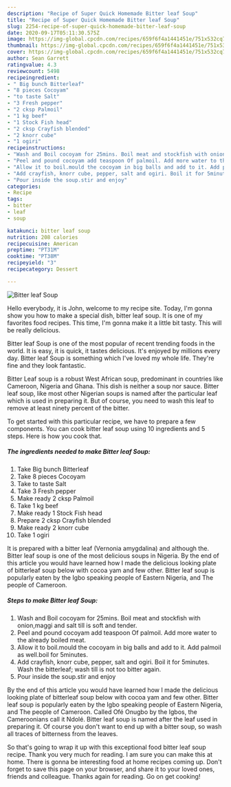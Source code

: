 ```yaml
---
description: "Recipe of Super Quick Homemade Bitter leaf Soup"
title: "Recipe of Super Quick Homemade Bitter leaf Soup"
slug: 2254-recipe-of-super-quick-homemade-bitter-leaf-soup
date: 2020-09-17T05:11:30.575Z
image: https://img-global.cpcdn.com/recipes/659f6f4a1441451e/751x532cq70/bitter-leaf-soup-recipe-main-photo.jpg
thumbnail: https://img-global.cpcdn.com/recipes/659f6f4a1441451e/751x532cq70/bitter-leaf-soup-recipe-main-photo.jpg
cover: https://img-global.cpcdn.com/recipes/659f6f4a1441451e/751x532cq70/bitter-leaf-soup-recipe-main-photo.jpg
author: Sean Garrett
ratingvalue: 4.3
reviewcount: 5498
recipeingredient:
- " Big bunch Bitterleaf"
- "8 pieces Cocoyam"
- "to taste Salt"
- "3 Fresh pepper"
- "2 cksp Palmoil"
- "1 kg beef"
- "1 Stock Fish head"
- "2 cksp Crayfish blended"
- "2 knorr cube"
- "1 ogiri"
recipeinstructions:
- "Wash and Boil cocoyam for 25mins. Boil meat and stockfish with onion,maggi and salt till is soft and tender."
- "Peel and pound cocoyam add teaspoon Of palmoil. Add more water to the already boiled meat."
- "Allow it to boil.mould the cocoyam in big balls and add to it. Add palmoil as well.boil for 5minutes."
- "Add crayfish, knorr cube, pepper, salt and ogiri. Boil it for 5minutes. Wash the bitterleaf; wash till is not too bitter again."
- "Pour inside the soup.stir and enjoy"
categories:
- Recipe
tags:
- bitter
- leaf
- soup

katakunci: bitter leaf soup 
nutrition: 208 calories
recipecuisine: American
preptime: "PT31M"
cooktime: "PT38M"
recipeyield: "3"
recipecategory: Dessert

---
```



![Bitter leaf Soup](https://img-global.cpcdn.com/recipes/659f6f4a1441451e/751x532cq70/bitter-leaf-soup-recipe-main-photo.jpg)

Hello everybody, it is John, welcome to my recipe site. Today, I'm gonna show you how to make a special dish, bitter leaf soup. It is one of my favorites food recipes. This time, I'm gonna make it a little bit tasty. This will be really delicious.

Bitter leaf Soup is one of the most popular of recent trending foods in the world. It is easy, it is quick, it tastes delicious. It's enjoyed by millions every day. Bitter leaf Soup is something which I've loved my whole life. They're fine and they look fantastic.

Bitter Leaf soup is a robust West African soup, predominant in countries like Cameroon, Nigeria and Ghana. This dish is neither a soup nor sauce. Bitter leaf soup, like most other Nigerian soups is named after the particular leaf which is used in preparing it. But of course, you need to wash this leaf to remove at least ninety percent of the bitter.


To get started with this particular recipe, we have to prepare a few components. You can cook bitter leaf soup using 10 ingredients and 5 steps. Here is how you cook that.

<!--inarticleads1-->

##### The ingredients needed to make Bitter leaf Soup:

1. Take  Big bunch Bitterleaf
1. Take 8 pieces Cocoyam
1. Take to taste Salt
1. Take 3 Fresh pepper
1. Make ready 2 cksp Palmoil
1. Take 1 kg beef
1. Make ready 1 Stock Fish head
1. Prepare 2 cksp Crayfish blended
1. Make ready 2 knorr cube
1. Take 1 ogiri


It is prepared with a bitter leaf (Vernonia amygdalina) and although the. Bitter leaf soup is one of the most delicious soups in Nigeria. By the end of this article you would have learned how I made the delicious looking plate of bitterleaf soup below with cocoa yam and few other. Bitter leaf soup is popularly eaten by the Igbo speaking people of Eastern Nigeria, and The people of Cameroon. 

<!--inarticleads2-->

##### Steps to make Bitter leaf Soup:

1. Wash and Boil cocoyam for 25mins. Boil meat and stockfish with onion,maggi and salt till is soft and tender.
1. Peel and pound cocoyam add teaspoon Of palmoil. Add more water to the already boiled meat.
1. Allow it to boil.mould the cocoyam in big balls and add to it. Add palmoil as well.boil for 5minutes.
1. Add crayfish, knorr cube, pepper, salt and ogiri. Boil it for 5minutes. Wash the bitterleaf; wash till is not too bitter again.
1. Pour inside the soup.stir and enjoy


By the end of this article you would have learned how I made the delicious looking plate of bitterleaf soup below with cocoa yam and few other. Bitter leaf soup is popularly eaten by the Igbo speaking people of Eastern Nigeria, and The people of Cameroon. Called Ofé Onugbo by the Igbos, the Cameroonians call it Ndolé. Bitter leaf soup is named after the leaf used in preparing it. Of course you don&#39;t want to end up with a bitter soup, so wash all traces of bitterness from the leaves. 

So that's going to wrap it up with this exceptional food bitter leaf soup recipe. Thank you very much for reading. I am sure you can make this at home. There is gonna be interesting food at home recipes coming up. Don't forget to save this page on your browser, and share it to your loved ones, friends and colleague. Thanks again for reading. Go on get cooking!
